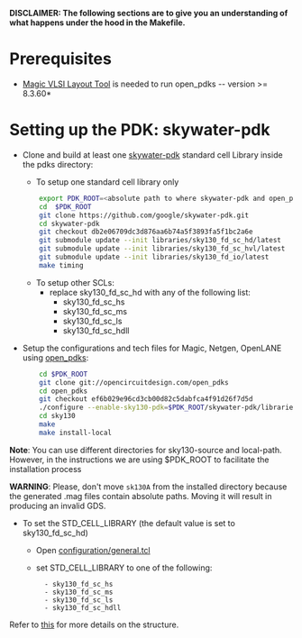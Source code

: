 **DISCLAIMER: The following sections are to give you an understanding of what happens under the hood in the Makefile.**

# Prerequisites

 - [Magic VLSI Layout Tool](http://opencircuitdesign.com/magic/index.html) is needed to run open_pdks -- version >= 8.3.60*

# Setting up the PDK: skywater-pdk

- Clone and build at least one [skywater-pdk](https://github.com/google/skywater-pdk) standard cell Library inside the pdks directory:
    - To setup one standard cell library only

    ```bash
        export PDK_ROOT=<absolute path to where skywater-pdk and open_pdks will reside>
        cd  $PDK_ROOT
        git clone https://github.com/google/skywater-pdk.git
        cd skywater-pdk
        git checkout db2e06709dc3d876aa6b74a5f3893fa5f1bc2a6e
        git submodule update --init libraries/sky130_fd_sc_hd/latest
        git submodule update --init libraries/sky130_fd_sc_hvl/latest
        git submodule update --init libraries/sky130_fd_io/latest
        make timing
    ```
    - To setup other SCLs:
        - replace sky130_fd_sc_hd with any of the following list:
            - sky130_fd_sc_hs
            - sky130_fd_sc_ms
            - sky130_fd_sc_ls
            - sky130_fd_sc_hdll

- Setup the configurations and tech files for Magic, Netgen, OpenLANE using [open_pdks](https://github.com/RTimothyEdwards/open_pdks):

    ```bash
        cd $PDK_ROOT
        git clone git://opencircuitdesign.com/open_pdks
        cd open_pdks
        git checkout ef6b029e96cd3cb00d82c5dabfca4f91d26f7d5d
        ./configure --enable-sky130-pdk=$PDK_ROOT/skywater-pdk/libraries --with-sky130-local-path=$PDK_ROOT --enable-sram-sky130=disabled
        cd sky130
        make
        make install-local
    ```

**Note**: You can use different directories for sky130-source and local-path. However, in the instructions we are using $PDK_ROOT to facilitate the installation process

**WARNING**: Please, don't move `sk130A` from the installed directory because the generated .mag files contain absolute paths. Moving it will result in producing an invalid GDS.

 - To set the STD_CELL_LIBRARY (the default value is set to sky130_fd_sc_hd)
    - Open [configuration/general.tcl](../configuration/general.tcl)
    - set STD_CELL_LIBRARY to one of the following:

            - sky130_fd_sc_hs
            - sky130_fd_sc_ms
            - sky130_fd_sc_ls
            - sky130_fd_sc_hdll

Refer to [this][1] for more details on the structure.

[1]: ./PDK_STRUCTURE.md

